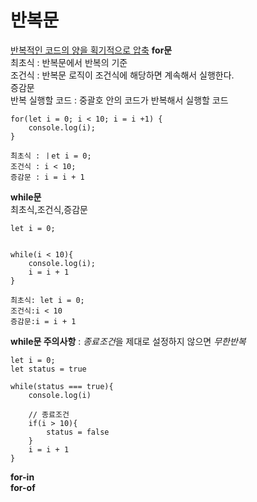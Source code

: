 # 반복문
<u>반복적인 코드의 양을 획기적으로 압축</u>
**for문** <br>
최초식 : 반복문에서 반복의 기준 <br>
조건식 : 반복문 로직이 조건식에 해당하면 계속해서 실행한다.<br>
증감문 <br>
반복 실행할 코드 : 중괄호 안의 코드가 반복해서 실행할 코드 
```
for(let i = 0; i < 10; i = i +1) {
    console.log(i);
}

최초식 : ㅣet i = 0;
조건식 : i < 10;
증감문 : i = i + 1
```
**while문** <br>
최초식,조건식,증감문
```
let i = 0;


while(i < 10){
    console.log(i);
    i = i + 1
}

최초식: let i = 0;
조건식:i < 10
증감문:i = i + 1
```
**while문 주의사항** : *종료조건*을 제대로 설정하지 않으면 *무한반복*  
```
let i = 0;
let status = true

while(status === true){
    console.log(i)

    // 종료조건     
    if(i > 10){
        status = false
    }
    i = i + 1
}
```

**for-in** <br>
**for-of** <br>
